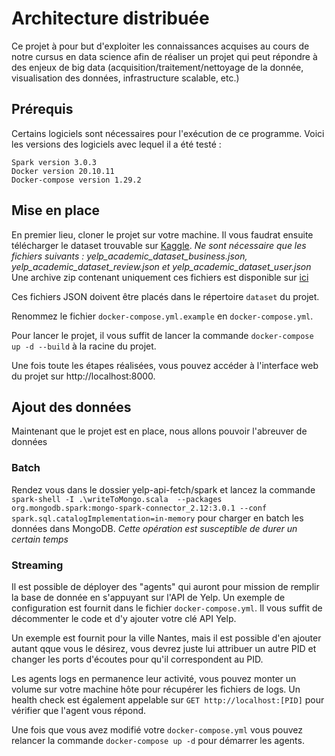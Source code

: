 # Architecture distribuée

Ce projet à pour but d'exploiter les connaissances acquises au cours de notre cursus en data science afin de réaliser un projet qui peut répondre à des enjeux de big data (acquisition/traitement/nettoyage de la donnée, visualisation des données, infrastructure scalable, etc.)

## Prérequis

Certains logiciels sont nécessaires pour l'exécution de ce programme. Voici les versions des logiciels avec lequel il a été testé :

	Spark version 3.0.3
	Docker version 20.10.11
	Docker-compose version 1.29.2

## Mise en place

En premier lieu, cloner le projet sur votre machine.
Il vous faudrat ensuite télécharger le dataset trouvable sur [Kaggle](https://www.kaggle.com/datasets/yelp-dataset/yelp-dataset?select=yelp_academic_dataset_business.json). 
*Ne sont nécessaire que les fichiers suivants : yelp_academic_dataset_business.json, yelp_academic_dataset_review.json et yelp_academic_dataset_user.json*
Une archive zip contenant uniquement ces fichiers est disponible sur [ici](https://mega.nz/folder/sh9wTagD#dXiAKjdacnbFmOOSB12dFw)

Ces fichiers JSON doivent être placés dans le répertoire `dataset` du projet.

Renommez le fichier `docker-compose.yml.example` en `docker-compose.yml`.

Pour lancer le projet, il vous suffit de lancer la commande `docker-compose up -d --build` à la racine du projet.

Une fois toute les étapes réalisées, vous pouvez accéder à l'interface web du projet sur http://localhost:8000.

## Ajout des données

Maintenant que le projet est en place, nous allons pouvoir l'abreuver de données

### Batch

Rendez vous dans le dossier yelp-api-fetch/spark et lancez la commande `spark-shell -I .\writeToMongo.scala  --packages org.mongodb.spark:mongo-spark-connector_2.12:3.0.1 --conf spark.sql.catalogImplementation=in-memory` pour charger en batch les données dans MongoDB.
*Cette opération est susceptible de durer un certain temps*

### Streaming

Il est possible de déployer des "agents" qui auront pour mission de remplir la base de donnée en s'appuyant sur l'API de Yelp. Un exemple de configuration est fournit dans le fichier `docker-compose.yml`. Il vous suffit de décommenter le code et d'y ajouter votre clé API Yelp.

Un exemple est fournit pour la ville Nantes, mais il est possible d'en ajouter autant qque vous le désirez, vous devrez juste lui attribuer un autre PID et changer les ports d'écoutes pour qu'il correspondent au PID.

Les agents logs en permanence leur activité, vous pouvez monter un volume sur votre machine hôte pour récupérer les fichiers de logs. Un health check est également appelable sur `GET http://localhost:[PID]` pour vérifier que l'agent vous répond.

Une fois que vous avez modifié votre `docker-compose.yml` vous pouvez relancer la commande `docker-compose up -d` pour démarrer les agents.